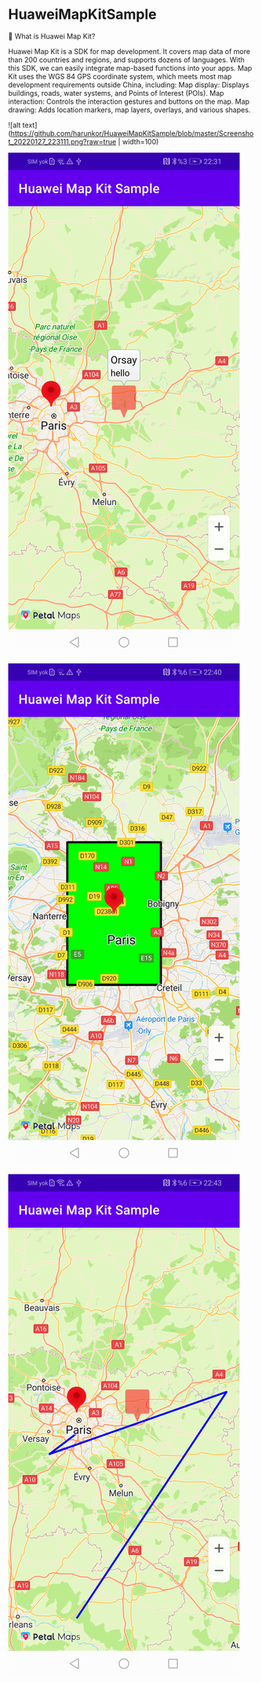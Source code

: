 # HuaweiMapKitSample

📌 What is Huawei Map Kit?

Huawei Map Kit is a SDK for map development. It covers map data of more than 200 countries and regions, and supports dozens of languages. With this SDK, we can easily integrate map-based functions into your apps.
Map Kit uses the WGS 84 GPS coordinate system, which meets most map development requirements outside China, including:
Map display: Displays buildings, roads, water systems, and Points of Interest (POIs).
Map interaction: Controls the interaction gestures and buttons on the map.
Map drawing: Adds location markers, map layers, overlays, and various shapes.

![alt text](https://github.com/harunkor/HuaweiMapKitSample/blob/master/Screenshot_20220127_223111.png?raw=true | width=100)

![alt text](https://github.com/harunkor/HuaweiMapKitSample/blob/master/Screenshot_20220127_223132.png?raw=true)

![alt text](https://github.com/harunkor/HuaweiMapKitSample/blob/master/Screenshot_20220127_224044.png?raw=true)


![alt text](https://github.com/harunkor/HuaweiMapKitSample/blob/master/Screenshot_20220127_224342.png?raw=true)

